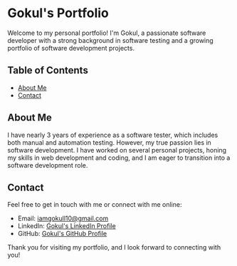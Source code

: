 # Gokul's Portfolio

Welcome to my personal portfolio! I'm Gokul, a passionate software developer with a strong background in software testing and a growing portfolio of software development projects.

## Table of Contents
- [About Me](#about-me)
- [Contact](#contact)

## About Me
I have nearly 3 years of experience as a software tester, which includes both manual and automation testing. However, my true passion lies in software development. I have worked on several personal projects, honing my skills in web development and coding, and I am eager to transition into a software development role.

<!-- ## Projects
Here are some of the projects I've worked on:

1. **E-commerce Web Application for Audio Enthusiasts**
   - Developed a full-stack e-commerce website tailored for audio enthusiasts.
   - Technologies Used: HTML, CSS, JavaScript, Node.js, Express, MongoDB
   - My Role: Sole developer responsible for design, development, and deployment.
   - [Link to Project (GitHub)](https://github.com/yourusername/project1)

2. **Personal Blog Website**
   - Designed and created a blog website from scratch.
   - Technologies Used: HTML, CSS, JavaScript, React.js, Node.js
   - My Role: Frontend and backend development, including content creation.
   - [Link to Project (GitHub)](https://github.com/yourusername/project2)

3. **Automation Test Script Optimization**
   - Improved existing automation test scripts, reducing execution time by 40%.
   - Technologies Used: Selenium, Python, TestNG
   - My Role: Test automation and script enhancement.
   - [Link to Project (GitHub)](https://github.com/yourusername/project3)

## Skills
- Programming Languages: Python, JavaScript, Java
- Web Development: HTML, CSS, React.js
- Database: MongoDB, SQL
- Testing and Quality Assurance: Manual Testing, Automation Testing (Selenium)
- Soft Skills: Problem-solving, Teamwork, Effective Communication -->

## Contact
Feel free to get in touch with me or connect with me online:

- Email: [iamgokull10@gmail.com](mailto:iamgokull10@gmail.com)
- LinkedIn: [Gokul's LinkedIn Profile](https://www.linkedin.com/in/iamgokull/)
- GitHub: [Gokul's GitHub Profile](https://github.com/iam-gokull/)

Thank you for visiting my portfolio, and I look forward to connecting with you!
